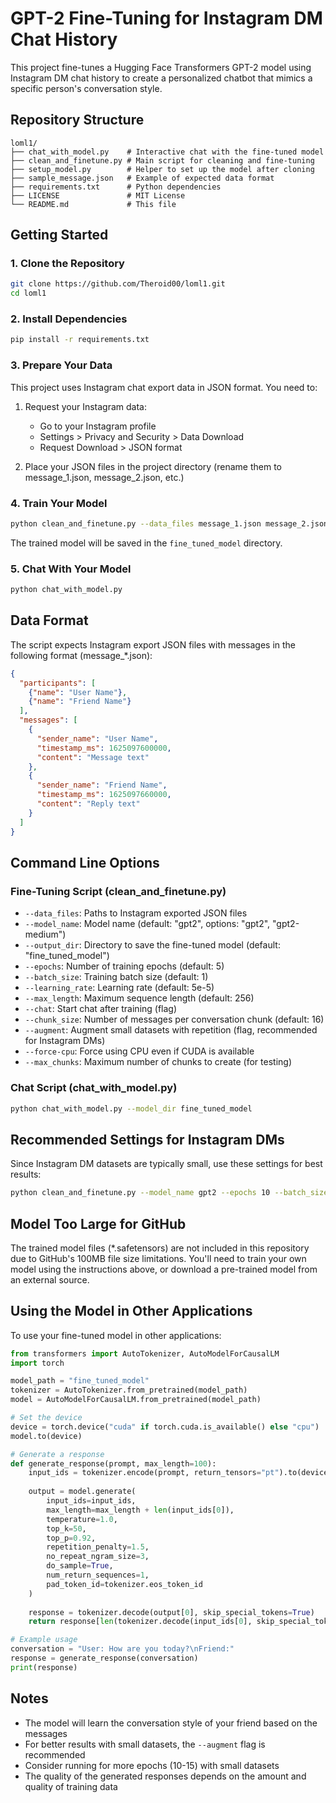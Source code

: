 # GPT-2 Fine-Tuning for Instagram DM Chat History

This project fine-tunes a Hugging Face Transformers GPT-2 model using Instagram DM chat history to create a personalized chatbot that mimics a specific person's conversation style.

## Repository Structure

```
loml1/
├── chat_with_model.py    # Interactive chat with the fine-tuned model
├── clean_and_finetune.py # Main script for cleaning and fine-tuning
├── setup_model.py        # Helper to set up the model after cloning
├── sample_message.json   # Example of expected data format
├── requirements.txt      # Python dependencies
├── LICENSE               # MIT License
└── README.md             # This file
```

## Getting Started

### 1. Clone the Repository
```bash
git clone https://github.com/Theroid00/loml1.git
cd loml1
```

### 2. Install Dependencies
```bash
pip install -r requirements.txt
```

### 3. Prepare Your Data
This project uses Instagram chat export data in JSON format. You need to:

1. Request your Instagram data: 
   - Go to your Instagram profile
   - Settings > Privacy and Security > Data Download
   - Request Download > JSON format

2. Place your JSON files in the project directory (rename them to message_1.json, message_2.json, etc.)

### 4. Train Your Model
```bash
python clean_and_finetune.py --data_files message_1.json message_2.json --epochs 5 --augment
```

The trained model will be saved in the `fine_tuned_model` directory.

### 5. Chat With Your Model
```bash
python chat_with_model.py
```

## Data Format

The script expects Instagram export JSON files with messages in the following format (message_*.json):

```json
{
  "participants": [
    {"name": "User Name"},
    {"name": "Friend Name"}
  ],
  "messages": [
    {
      "sender_name": "User Name",
      "timestamp_ms": 1625097600000,
      "content": "Message text"
    },
    {
      "sender_name": "Friend Name",
      "timestamp_ms": 1625097660000,
      "content": "Reply text"
    }
  ]
}
```

## Command Line Options

### Fine-Tuning Script (clean_and_finetune.py)

- `--data_files`: Paths to Instagram exported JSON files
- `--model_name`: Model name (default: "gpt2", options: "gpt2", "gpt2-medium")
- `--output_dir`: Directory to save the fine-tuned model (default: "fine_tuned_model")
- `--epochs`: Number of training epochs (default: 5)
- `--batch_size`: Training batch size (default: 1)
- `--learning_rate`: Learning rate (default: 5e-5)
- `--max_length`: Maximum sequence length (default: 256)
- `--chat`: Start chat after training (flag)
- `--chunk_size`: Number of messages per conversation chunk (default: 16)
- `--augment`: Augment small datasets with repetition (flag, recommended for Instagram DMs)
- `--force-cpu`: Force using CPU even if CUDA is available
- `--max_chunks`: Maximum number of chunks to create (for testing)

### Chat Script (chat_with_model.py)

```bash
python chat_with_model.py --model_dir fine_tuned_model
```

## Recommended Settings for Instagram DMs

Since Instagram DM datasets are typically small, use these settings for best results:

```bash
python clean_and_finetune.py --model_name gpt2 --epochs 10 --batch_size 1 --learning_rate 3e-5 --augment
```

## Model Too Large for GitHub

The trained model files (*.safetensors) are not included in this repository due to GitHub's 100MB file size limitations. You'll need to train your own model using the instructions above, or download a pre-trained model from an external source.

## Using the Model in Other Applications

To use your fine-tuned model in other applications:

```python
from transformers import AutoTokenizer, AutoModelForCausalLM
import torch

model_path = "fine_tuned_model"
tokenizer = AutoTokenizer.from_pretrained(model_path)
model = AutoModelForCausalLM.from_pretrained(model_path)

# Set the device
device = torch.device("cuda" if torch.cuda.is_available() else "cpu")
model.to(device)

# Generate a response
def generate_response(prompt, max_length=100):
    input_ids = tokenizer.encode(prompt, return_tensors="pt").to(device)
    
    output = model.generate(
        input_ids=input_ids,
        max_length=max_length + len(input_ids[0]),
        temperature=1.0,
        top_k=50,
        top_p=0.92,
        repetition_penalty=1.5,
        no_repeat_ngram_size=3,
        do_sample=True,
        num_return_sequences=1,
        pad_token_id=tokenizer.eos_token_id
    )
    
    response = tokenizer.decode(output[0], skip_special_tokens=True)
    return response[len(tokenizer.decode(input_ids[0], skip_special_tokens=True)):].strip()

# Example usage
conversation = "User: How are you today?\nFriend:"
response = generate_response(conversation)
print(response)
```

## Notes

- The model will learn the conversation style of your friend based on the messages
- For better results with small datasets, the `--augment` flag is recommended
- Consider running for more epochs (10-15) with small datasets
- The quality of the generated responses depends on the amount and quality of training data
